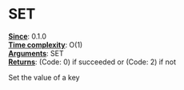 # SET
<ins>**Since**</ins>: 0.1.0  
<ins>**Time complexity**</ins>: O(1)  
<ins>**Arguments**</ins>: SET <key> <value>  
<ins>**Returns**</ins>: (Code: 0) if succeeded or (Code: 2) if not  

Set the value of a key

